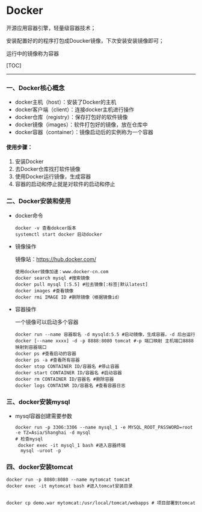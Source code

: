 <h1>Docker</h1>
开源应用容器引擎，轻量级容器技术；

安装配置好的的程序打包成Doucker镜像，下次安装安装镜像即可；

运行中的镜像称为容器

[TOC]

---

### 一、Docker核心概念

* docker主机（host）：安装了Docker的主机
* docker客户端（client）：连接docker主机进行操作
* docker仓库（registry）：保存打包好的软件镜像
* docker镜像（images）：软件打包好的镜像，放在仓库中
* docker容器（container）：镜像启动后的实例称为一个容器



#### 使用步骤：

1. 安装Docker
2. 去Docker仓库找打软件镜像
3. 使用Docker运行镜像，生成容器
4. 容器的启动和停止就是对软件的启动和停止



### 二、Docker安装和使用

* docker命令

  ```shell
  docker -v 查看dokcer版本
  systemctl start docker 启动docker
  ```

* 镜像操作

  镜像站：https://hub.docker.com/

  ```shell
  使用docker镜像加速：www.docker-cn.com
  docker search mysql #搜索镜像
  docker pull mysql [:5.5] #拉去镜像[:标签|默认latest]
  docker images #查看镜像
  docker rmi IMAGE ID #删除镜像（根据镜像id）
  ```

* 容器操作

  一个镜像可以启动多个容器

  ```shell
  docker run --name 容器取名 -d mysqld:5.5 #启动镜像，生成容器，-d 后台运行
  docker [--name xxxx] -d -p 8888:8080 tomcat #-p 端口映射 主机端口8888映射到容器端口
  docker ps #查看启动的容器
  docker ps -a #查看所有容器
  docker stop CONTAINER ID/容器名 #停止容器
  docker start CONTAINER ID/容器名 #启动容器
  docker rm CONTAINER ID/容器名 #删除容器
  docker logs CONTAINR ID/容器名 #查看容器日志
  ```



### 三、docker安装mysql

* mysql容器创建需要参数

  ```shell
  docker run -p 3306:3306 --name mysql_1 -e MYSQL_ROOT_PASSWORD=root -e TZ=Asia/Shanghai -d mysql
  # 检查mysql
   docker exec -it mysql_1 bash #进入容器终端
    mysql -uroot -p
  ```

### 四、docker安装tomcat

```shell
docker run -p 8080:8080 --name mytomcat tomcat
docker exec -it mytomcat bash #进入tomcat安装目录


docker cp demo.war mytomcat:/usr/local/tomcat/webapps # 项目部署到tomcat
```

